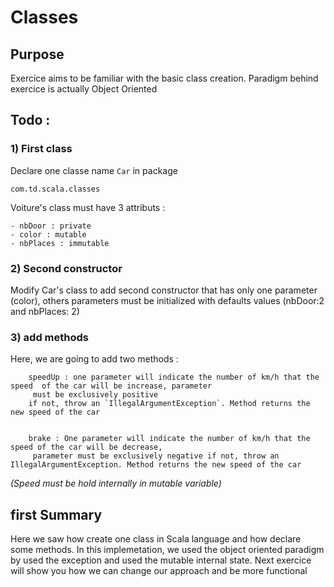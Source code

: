 # Classes

## Purpose

Exercice aims to be familiar with the basic class creation. Paradigm behind exercice is actually Object Oriented

## Todo : 

### 1) First class 

Declare one classe name `Car` in package 

    com.td.scala.classes


Voiture's class must have 3 attributs : 

    - nbDoor : private
    - color : mutable
    - nbPlaces : immutable
    
    
### 2) Second constructor
 
Modify Car's class to add second constructor that has only one parameter (color),
others parameters must be initialized with defaults values (nbDoor:2 and nbPlaces: 2)
    

### 3) add methods 

Here, we are going to add two methods :  

        speedUp : one parameter will indicate the number of km/h that the speed  of the car will be increase, parameter
         must be exclusively positive
        if not, throw an `IllegalArgumentException`. Method returns the new speed of the car
    
    
        brake : One parameter will indicate the number of km/h that the speed of the car will be decrease,
         parameter must be exclusively negative if not, throw an IllegalArgumentException. Method returns the new speed of the car
         
   *(Speed must be hold internally in mutable variable)*
   
## first Summary

Here we saw how create one class in Scala language and how declare some methods. In this implemetation,
we used the object oriented paradigm by used the exception and used the mutable internal state. 
Next exercice will show you how we can change our approach and be more functional